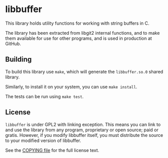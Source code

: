 # libbuffer

This library holds utility functions for working with string buffers
in C.

The library has been extracted from libgit2 internal functions, and to
make them available for use for other programs, and is used in
production at GitHub.

## Building

To build this library use `make`, which will generate the `libbuffer.so.0` shared library.

Similarly, to install it on your system, you can use `make install`.

The tests can be run using `make test`.

## License

`libbuffer` is under GPL2 with linking exception. This means you can
link to and use the library from any program, proprietary or open
source; paid or gratis. However, if you modify libbuffer itself, you
must distribute the source to your modified version of libbuffer.

See the [COPYING file](COPYING) for the full license text.
